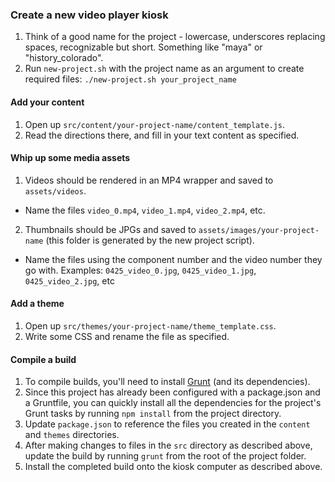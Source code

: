 ### Create a new video player kiosk

1. Think of a good name for the project - lowercase, underscores replacing spaces, recognizable but short. Something like "maya" or "history_colorado".
2. Run `new-project.sh` with the project name as an argument to create required files: `./new-project.sh your_project_name`

#### Add your content 
1. Open up `src/content/your-project-name/content_template.js`.
2. Read the directions there, and fill in your text content as specified.

#### Whip up some media assets
1. Videos should be rendered in an MP4 wrapper and saved to `assets/videos`.
  * Name the files `video_0.mp4`, `video_1.mp4`, `video_2.mp4`, etc.
2. Thumbnails should be JPGs and saved to `assets/images/your-project-name` (this folder is generated by the new project script).
* Name the files using the component number and the video number they go with. 
Examples: `0425_video_0.jpg`, `0425_video_1.jpg`, `0425_video_2.jpg`, etc

#### Add a theme
1. Open up `src/themes/your-project-name/theme_template.css`.
2. Write some CSS and rename the file as specified.

#### Compile a build 
1. To compile builds, you'll need to install [Grunt](http://gruntjs.com/getting-started) (and its dependencies).
2. Since this project has already been configured with a package.json and a Gruntfile, you can quickly install all the dependencies for the project's Grunt tasks by running `npm install` from the project directory.
3. Update `package.json` to reference the files you created in the `content` and `themes` directories.
4. After making changes to files in the `src` directory as described above, update the build by running `grunt` from the root of the project folder.
5. Install the completed build onto the kiosk computer as described above.
